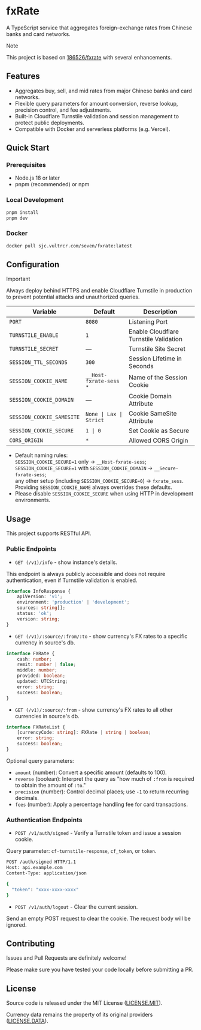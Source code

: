 # fxRate

A TypeScript service that aggregates foreign-exchange rates from Chinese banks and card networks.

> [!NOTE]
> This project is based on [186526/fxrate](https://github.com/186526/fxrate) with several enhancements.

## Features

- Aggregates buy, sell, and mid rates from major Chinese banks and card networks.
- Flexible query parameters for amount conversion, reverse lookup, precision control, and fee adjustments.
- Built-in Cloudflare Turnstile validation and session management to protect public deployments.
- Compatible with Docker and serverless platforms (e.g. Vercel).

## Quick Start

### Prerequisites

- Node.js 18 or later
- pnpm (recommended) or npm

### Local Development

```bash
pnpm install
pnpm dev
```

### Docker

```bash
docker pull sjc.vultrcr.com/seven/fxrate:latest
```

## Configuration

> [!IMPORTANT]
> Always deploy behind HTTPS and enable Cloudflare Turnstile in production to prevent potential attacks and unauthorized queries.

| Variable                  | Default                            | Description                            |
| ------------------------- | ---------------------------------- | -------------------------------------- |
| `PORT`                    | `8080`                             | Listening Port                         |
| `TURNSTILE_ENABLE`        | `1`                                | Enable Cloudflare Turnstile Validation |
| `TURNSTILE_SECRET`        | —                                  | Turnstile Site Secret                  |
| `SESSION_TTL_SECONDS`     | `300`                              | Session Lifetime in Seconds            |
| `SESSION_COOKIE_NAME`     | `__Host-fxrate-sess` <sup>\*</sup> | Name of the Session Cookie             |
| `SESSION_COOKIE_DOMAIN`   | —                                  | Cookie Domain Attribute                |
| `SESSION_COOKIE_SAMESITE` | `None \| Lax \| Strict`            | Cookie SameSite Attribute              |
| `SESSION_COOKIE_SECURE`   | `1 \| 0`                           | Set Cookie as Secure                   |
| `CORS_ORIGIN`             | `*`                                | Allowed CORS Origin                    |

- Default naming rules:  
  `SESSION_COOKIE_SECURE=1` only → `__Host-fxrate-sess`;  
  `SESSION_COOKIE_SECURE=1` with `SESSION_COOKIE_DOMAIN` → `__Secure-fxrate-sess`;  
  any other setup (including `SESSION_COOKIE_SECURE=0`) → `fxrate_sess`.  
  Providing `SESSION_COOKIE_NAME` always overrides these defaults.
- Please disable `SESSION_COOKIE_SECURE` when using HTTP in development environments.

## Usage

This project supports RESTful API.

### Public Endpoints

- `GET (/v1)/info` - show instance's details.

This endpoint is always publicly accessible and does not require authentication, even if Turnstile validation is enabled.

```typescript
interface InfoResponse {
    apiVersion: 'v1';
    environment: 'production' | 'development';
    sources: string[];
    status: 'ok';
    version: string;
}
```

- `GET (/v1)/:source/:from/:to` - show currency's FX rates to a specific currency in source's db.

```typescript
interface FXRate {
    cash: number;
    remit: number | false;
    middle: number;
    provided: boolean;
    updated: UTCString;
    error: string;
    success: boolean;
}
```

- `GET (/v1)/:source/:from` - show currency's FX rates to all other currencies in source's db.

```typescript
interface FXRateList {
    [currencyCode: string]: FXRate | string | boolean;
    error: string;
    success: boolean;
}
```

Optional query parameters:

- `amount` (number): Convert a specific amount (defaults to 100).
- `reverse` (boolean): Interpret the query as "how much of `:from` is required to obtain the amount of `:to`."
- `precision` (number): Control decimal places; use `-1` to return recurring decimals.
- `fees` (number): Apply a percentage handling fee for card transactions.

### Authentication Endpoints

- `POST /v1/auth/signed` - Verify a Turnstile token and issue a session cookie.

Query parameter: `cf-turnstile-response`, `cf_token`, or `token`.

```bash
POST /auth/signed HTTP/1.1
Host: api.example.com
Content-Type: application/json

{
  "token": "xxxx-xxxx-xxxx"
}
```

- `POST /v1/auth/logout` - Clear the current session.

Send an empty POST request to clear the cookie. The request body will be ignored.

## Contributing

Issues and Pull Requests are definitely welcome!

Please make sure you have tested your code locally before submitting a PR.

## License

Source code is released under the MIT License ([LICENSE.MIT](https://github.com/realSunyz/fxrate/blob/main/LICENSE.MIT)).

Currency data remains the property of its original providers ([LICENSE.DATA](https://github.com/realSunyz/fxrate/blob/main/LICENSE.DATA)).
